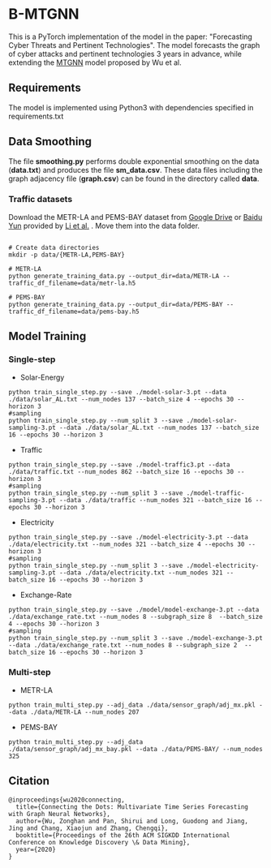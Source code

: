 # B-MTGNN
This is a PyTorch implementation of the model in the paper: "Forecasting Cyber Threats and Pertinent Technologies".
The model forecasts the graph of cyber attacks and pertinent technologies 3 years in advance, while extending the [MTGNN](https://dl.acm.org/doi/abs/10.1145/3394486.3403118) model proposed by Wu et al.

## Requirements
The model is implemented using Python3 with dependencies specified in requirements.txt

## Data Smoothing

The file **smoothing.py** performs double exponential smoothing on the data (**data.txt**) and produces the file **sm_data.csv**. These data files including the graph adjacency file (**graph.csv**) can be found in the directory called **data**.

### Traffic datasets
Download the METR-LA and PEMS-BAY dataset from [Google Drive](https://drive.google.com/open?id=10FOTa6HXPqX8Pf5WRoRwcFnW9BrNZEIX) or [Baidu Yun](https://pan.baidu.com/s/14Yy9isAIZYdU__OYEQGa_g) provided by [Li et al.](https://github.com/liyaguang/DCRNN.git) . Move them into the data folder. 

```

# Create data directories
mkdir -p data/{METR-LA,PEMS-BAY}

# METR-LA
python generate_training_data.py --output_dir=data/METR-LA --traffic_df_filename=data/metr-la.h5

# PEMS-BAY
python generate_training_data.py --output_dir=data/PEMS-BAY --traffic_df_filename=data/pems-bay.h5

```

## Model Training

### Single-step

* Solar-Energy

```
python train_single_step.py --save ./model-solar-3.pt --data ./data/solar_AL.txt --num_nodes 137 --batch_size 4 --epochs 30 --horizon 3
#sampling
python train_single_step.py --num_split 3 --save ./model-solar-sampling-3.pt --data ./data/solar_AL.txt --num_nodes 137 --batch_size 16 --epochs 30 --horizon 3
```
* Traffic 

```
python train_single_step.py --save ./model-traffic3.pt --data ./data/traffic.txt --num_nodes 862 --batch_size 16 --epochs 30 --horizon 3
#sampling
python train_single_step.py --num_split 3 --save ./model-traffic-sampling-3.pt --data ./data/traffic --num_nodes 321 --batch_size 16 --epochs 30 --horizon 3
```

* Electricity

```
python train_single_step.py --save ./model-electricity-3.pt --data ./data/electricity.txt --num_nodes 321 --batch_size 4 --epochs 30 --horizon 3
#sampling 
python train_single_step.py --num_split 3 --save ./model-electricity-sampling-3.pt --data ./data/electricity.txt --num_nodes 321 --batch_size 16 --epochs 30 --horizon 3
```

* Exchange-Rate

```
python train_single_step.py --save ./model/model-exchange-3.pt --data ./data/exchange_rate.txt --num_nodes 8 --subgraph_size 8  --batch_size 4 --epochs 30 --horizon 3
#sampling
python train_single_step.py --num_split 3 --save ./model-exchange-3.pt --data ./data/exchange_rate.txt --num_nodes 8 --subgraph_size 2  --batch_size 16 --epochs 30 --horizon 3
```
### Multi-step
* METR-LA

```
python train_multi_step.py --adj_data ./data/sensor_graph/adj_mx.pkl --data ./data/METR-LA --num_nodes 207
```
* PEMS-BAY

```
python train_multi_step.py --adj_data ./data/sensor_graph/adj_mx_bay.pkl --data ./data/PEMS-BAY/ --num_nodes 325
```

## Citation

```
@inproceedings{wu2020connecting,
  title={Connecting the Dots: Multivariate Time Series Forecasting with Graph Neural Networks},
  author={Wu, Zonghan and Pan, Shirui and Long, Guodong and Jiang, Jing and Chang, Xiaojun and Zhang, Chengqi},
  booktitle={Proceedings of the 26th ACM SIGKDD International Conference on Knowledge Discovery \& Data Mining},
  year={2020}
}
```
